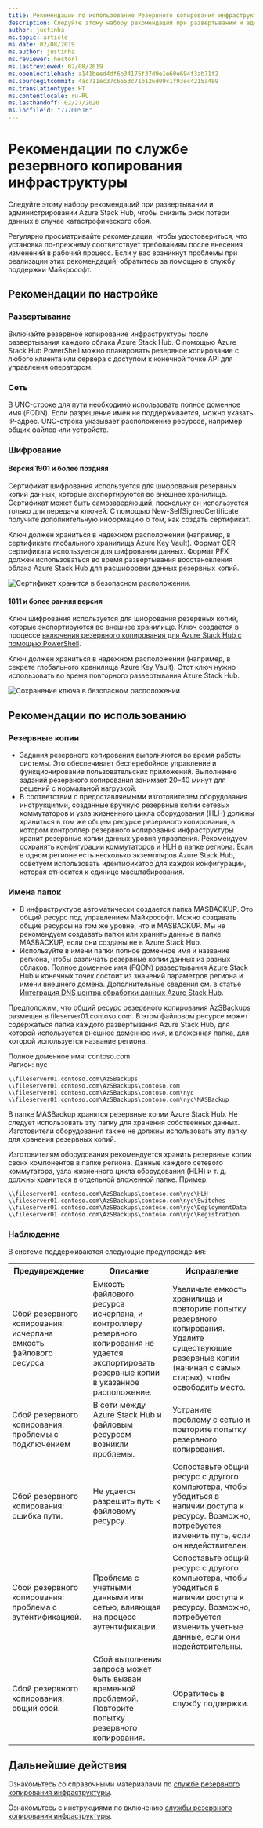 ```yaml
---
title: Рекомендации по использованию Резервного копирования инфраструктуры для Azure Stack Hub
description: Следуйте этому набору рекомендаций при развертывании и администрировании Azure Stack Hub, чтобы снизить риск потери данных в случае катастрофического сбоя.
author: justinha
ms.topic: article
ms.date: 02/08/2019
ms.author: justinha
ms.reviewer: hectorl
ms.lastreviewed: 02/08/2019
ms.openlocfilehash: a141beed4df6b34175f37d9e1e60e694f3ab71f2
ms.sourcegitcommit: 4ac711ec37c6653c71b126d09c1f93ec4215a489
ms.translationtype: HT
ms.contentlocale: ru-RU
ms.lasthandoff: 02/27/2020
ms.locfileid: "77700516"
---
```

# <a name="infrastructure-backup-service-best-practices"></a>Рекомендации по службе резервного копирования инфраструктуры

Следуйте этому набору рекомендаций при развертывании и администрировании Azure Stack Hub, чтобы снизить риск потери данных в случае катастрофического сбоя.

Регулярно просматривайте рекомендации, чтобы удостовериться, что установка по-прежнему соответствует требованиям после внесения изменений в рабочий процесс. Если у вас возникнут проблемы при реализации этих рекомендаций, обратитесь за помощью в службу поддержки Майкрософт.

## <a name="configuration-best-practices"></a>Рекомендации по настройке

### <a name="deployment"></a>Развертывание

Включайте резервное копирование инфраструктуры после развертывания каждого облака Azure Stack Hub. С помощью Azure Stack Hub PowerShell можно планировать резервное копирование с любого клиента или сервера с доступом к конечной точке API для управления оператором.

### <a name="networking"></a>Сеть

В UNC-строке для пути необходимо использовать полное доменное имя (FQDN). Если разрешение имен не поддерживается, можно указать IP-адрес. UNC-строка указывает расположение ресурсов, например общих файлов или устройств.

### <a name="encryption"></a>Шифрование

#### <a name="version-1901-and-newer"></a>Версия 1901 и более поздняя

Сертификат шифрования используется для шифрования резервных копий данных, которые экспортируются во внешнее хранилище. Сертификат может быть самозаверяющий, поскольку он используется только для передачи ключей. С помощью New-SelfSignedCertificate получите дополнительную информацию о том, как создать сертификат.
  
Ключ должен храниться в надежном расположении (например, в сертификате глобального хранилища Azure Key Vault). Формат CER сертификата используется для шифрования данных. Формат PFX должен использоваться во время развертывания восстановления облака Azure Stack Hub для расшифровки данных резервных копий.

![Сертификат хранится в безопасном расположении.](media/azure-stack-backup/azure-stack-backup-encryption-store-cert.png)

#### <a name="1811-and-older"></a>1811 и более ранняя версия

Ключ шифрования используется для шифрования резервных копий, которые экспортируются во внешнее хранилище. Ключ создается в процессе [включения резервного копирования для Azure Stack Hub с помощью PowerShell](azure-stack-backup-enable-backup-powershell.md).

Ключ должен храниться в надежном расположении (например, в секрете глобального хранилища Azure Key Vault). Этот ключ нужно использовать во время повторного развертывания Azure Stack Hub.

![Сохранение ключа в безопасном расположении](media/azure-stack-backup/azure-stack-backup-encryption2.png)

## <a name="operational-best-practices"></a>Рекомендации по использованию

### <a name="backups"></a>Резервные копии

 - Задания резервного копирования выполняются во время работы системы. Это обеспечивает бесперебойное управление и функционирование пользовательских приложений. Выполнение заданий резервного копирования занимает 20–40 минут для решений с нормальной нагрузкой.
 - В соответствии с предоставляемыми изготовителем оборудования инструкциями, созданные вручную резервные копии сетевых коммутаторов и узла жизненного цикла оборудования (HLH) должны храниться в том же общем ресурсе резервного копирования, в котором контроллер резервного копирования инфраструктуры хранит резервные копии данных уровня управления. Рекомендуем сохранять конфигурации коммутаторов и HLH в папке региона. Если в одном регионе есть несколько экземпляров Azure Stack Hub, советуем использовать идентификатор для каждой конфигурации, которая относится к единице масштабирования.

### <a name="folder-names"></a>Имена папок

 - В инфраструктуре автоматически создается папка MASBACKUP. Это общий ресурс под управлением Майкрософт. Можно создавать общие ресурсы на том же уровне, что и MASBACKUP. Мы не рекомендуем создавать папки или хранить данные в папке MASBACKUP, если они созданы не в Azure Stack Hub.
 -  Используйте в имени папки полное доменное имя и название региона, чтобы различать резервные копии данных из разных облаков. Полное доменное имя (FQDN) развертывания Azure Stack Hub и конечных точек состоит из значений параметров региона и имени внешнего домена. Дополнительные сведения см. в статье [Интеграция DNS центра обработки данных Azure Stack Hub](azure-stack-integrate-dns.md).

Предположим, что общий ресурс резервного копирования AzSBackups размещен в fileserver01.contoso.com. В этом файловом ресурсе может содержаться папка каждого развертывания Azure Stack Hub, для которой используется внешнее доменное имя, и вложенная папка, для которой используется название региона.

Полное доменное имя: contoso.com  
Регион: nyc


    \\fileserver01.contoso.com\AzSBackups
    \\fileserver01.contoso.com\AzSBackups\contoso.com
    \\fileserver01.contoso.com\AzSBackups\contoso.com\nyc
    \\fileserver01.contoso.com\AzSBackups\contoso.com\nyc\MASBackup

В папке MASBackup хранятся резервные копии Azure Stack Hub. Не следует использовать эту папку для хранения собственных данных. Изготовители оборудования также не должны использовать эту папку для хранения резервных копий.

Изготовителям оборудования рекомендуется хранить резервные копии своих компонентов в папке региона. Данные каждого сетевого коммутатора, узла жизненного цикла оборудования (HLH) и т. д. должны храниться в отдельной вложенной папке. Пример:

    \\fileserver01.contoso.com\AzSBackups\contoso.com\nyc\HLH
    \\fileserver01.contoso.com\AzSBackups\contoso.com\nyc\Switches
    \\fileserver01.contoso.com\AzSBackups\contoso.com\nyc\DeploymentData
    \\fileserver01.contoso.com\AzSBackups\contoso.com\nyc\Registration

### <a name="monitoring"></a>Наблюдение

В системе поддерживаются следующие предупреждения:

| Предупреждение                                                   | Описание                                                                                     | Исправление                                                                                                                                |
|---------------------------------------------------------|-------------------------------------------------------------------------------------------------|--------------------------------------------------------------------------------------------------------------------------------------------|
| Сбой резервного копирования: исчерпана емкость файлового ресурса. | Емкость файлового ресурса исчерпана, и контроллеру резервного копирования не удается экспортировать резервные копии в указанное расположение. | Увеличьте емкость хранилища и повторите попытку резервного копирования. Удалите существующие резервные копии (начиная с самых старых), чтобы освободить место.                    |
| Сбой резервного копирования: проблемы с подключением             | В сети между Azure Stack Hub и файловым ресурсом возникли проблемы.                          | Устраните проблему с сетью и повторите попытку резервного копирования.                                                                                            |
| Сбой резервного копирования: ошибка пути.                | Не удается разрешить путь к файловому ресурсу.                                                          | Сопоставьте общий ресурс с другого компьютера, чтобы убедиться в наличии доступа к ресурсу. Возможно, потребуется изменить путь, если он недействителен.       |
| Сбой резервного копирования: проблема с аутентификацией.               | Проблема с учетными данными или сетью, влияющая на процесс аутентификации.    | Сопоставьте общий ресурс с другого компьютера, чтобы убедиться в наличии доступа к ресурсу. Возможно, потребуется изменить учетные данные, если они недействительны. |
| Сбой резервного копирования: общий сбой.                    | Сбой выполнения запроса может быть вызван временной проблемой. Повторите попытку резервного копирования.                    | Обратитесь в службу поддержки.                                                                                                                               |

## <a name="next-steps"></a>Дальнейшие действия

Ознакомьтесь со справочными материалами по [службе резервного копирования инфраструктуры](azure-stack-backup-reference.md).

Ознакомьтесь с инструкциями по включению [службы резервного копирования инфраструктуры](azure-stack-backup-enable-backup-console.md).
